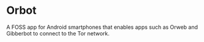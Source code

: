 [Title]: # (Orbot)
[Order]: # (83)

# Orbot

A FOSS app for Android smartphones that enables apps such as Orweb and Gibberbot to connect to the Tor network.